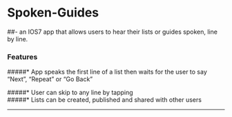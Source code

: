 Spoken-Guides
=============

##- an IOS7 app that allows users to hear their lists or guides spoken, line by line.

### Features

#####* App speaks the first line of a list then waits for the user to say “Next”, “Repeat” or “Go Back”

#####* User can skip to any line by tapping  
#####* Lists can be created, published and shared with other users  


- - - -
